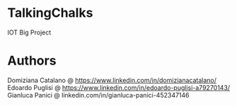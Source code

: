 # TalkingChalks
IOT Big Project

# Authors
Domiziana Catalano @ https://www.linkedin.com/in/domizianacatalano/
Edoardo Puglisi @ https://www.linkedin.com/in/edoardo-puglisi-a79270143/
Gianluca Panici @ linkedin.com/in/gianluca-panici-452347146
